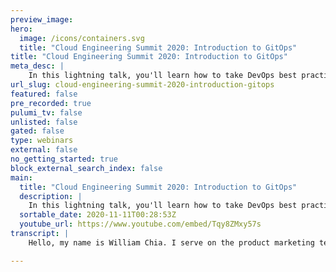 ```yaml
---
preview_image:
hero:
  image: /icons/containers.svg
  title: "Cloud Engineering Summit 2020: Introduction to GitOps"
title: "Cloud Engineering Summit 2020: Introduction to GitOps"
meta_desc: |
    In this lightning talk, you'll learn how to take DevOps best practices used for application development such as version control, collaboration, com...
url_slug: cloud-engineering-summit-2020-introduction-gitops
featured: false
pre_recorded: true
pulumi_tv: false
unlisted: false
gated: false
type: webinars
external: false
no_getting_started: true
block_external_search_index: false
main:
  title: "Cloud Engineering Summit 2020: Introduction to GitOps"
  description: |
    In this lightning talk, you'll learn how to take DevOps best practices used for application development such as version control, collaboration, compliance, and CI/CD, and apply them to infrastructure automation.
  sortable_date: 2020-11-11T00:28:53Z
  youtube_url: https://www.youtube.com/embed/Tqy8ZMxy57s
transcript: |
    Hello, my name is William Chia. I serve on the product marketing team at GIT lab and in the next 15 minutes, I'm gonna show you how to manage EKS Kubernetes clusters on Aws with Git lab and Pulumi using GIT ops principles for collaboration and compliance. At the end, I'll walk you through all of the code that I'm using to make it all happen so that you can try it out yourself to get started. Let me go ahead and share my screen. This is an introduction to GS and I'm happy to be here at the Cloud Engineering Summit. As I mentioned, my name is William. You can find me on Twitter, linkedin and I would love to connect with you all. And as I mentioned, all of the code and the links I'll be showing today are in this glab repository glab dot com slash William Chia slash AWS dash py dash EKS, I've mirrored all the code here so you can check it out yourselves. And if there's anything uh interesting or you have any questions, please do go ahead and tweet it out. You can tweet me at, at the William Chia. Use the hashtag Cloud Engineering Summit or hashtag GS. So I wonder how many of you have ever run into this scenario might be a little familiar. You are logged into the AWS console and you need to do some type of infrastructure management, but it's not exactly designed for collaboration. For example, here I have uh an EKS node group that's part of it uh Kubernetes cluster and I can see that it's got a four node maximum with a three node desire state. And I've heard from my Dev DEV team that this is uh this is kind of a bit large really, this should be smaller or I really only need two nodes. This is a small service doesn't get a lot of traffic. So can you please go and, and update the, the node sign? So we're not using as many resources? Well, one way to do it is I can just click around in a gooey and edit and make the changes and go ahead and save those. But the problem is, who knows about it? How did I know I make the right changes? What kind of review did it go through? Where's the record of the actions taken? And is that record in context of all of my other infrastructure changes? You can see and for that matter, if somebody else wants to do the same thing again, you have the same problem arise or the same situation arise and you want to modify the Infra to, to match that. Where's the record of that? How do I understand any of those things? I don't get any of that if I just go in and click around. So instead what I wanna do is I want to use, I wanna use infrastructure as code using Pulumi to manage this. So let me show you what that looks like here. I have a repo and uh I've taken this repo as a sample from Pulumi examples. They're all here in the github repo. I'm happy to use the uh Python Eks one. But if you look at these examples, you can find almost any cloud in any language. There's a lot to start with there. Additionally, I've set it up for GIT lamps C I CD and that uh instruction is here, I'll walk you through this code at the end and I've even set up something that's new this Pulumi Git lab integration. And with this web hook, you get some cool interaction that'll show a bit later on in the demo. So let me show you a ops workflow to go ahead and update that cluster. The first thing is, let's say someone on our DEV team is gonna log a new issue in GIT lab and they're gonna say uh reduce the node size um using too much power, need less power. Usually we need more power, but in this case, we need less power, we wanna slim it down. So what's nice about this is now we can collaborate uh on this project. I can leave comments and this sort of thing. And let's say in this case, this is a comment bot, but let's just imagine it's uh someone on the DEV team or perhaps a, an engineering manager and they're going to assign the task to me to go pick it up, maybe uh send me a note with a tag so that I get a notification. Can you pick this one up? And then if we look at the view from my own git lab, I can see, I probably got a to do here and I can see, hey, can you pick this one up? So I'll go ahead and take a look at that and I can say uh at Seabot 2000. Yeah, no prob so I'm uh I'm picking this one up and the first thing I wanna do is from this issue, I wanna create a merger quest. And what that's gonna do is create a new branch for me so that I can start working on this request and it's going to start a merger quest to merge that branch back into master. And it's gonna tie this to the issue so that when this gets merged, uh it's gonna go ahead and close this last thing it's gonna do is gonna mark it as a draft. So people know I'm still working on this and they don't merge it automatically all of this is set up really nice and automatically with that one button. So the next thing is I might check out the ranch and work on it locally, but I'm gonna go ahead and open this up in my web ID E here. I have my uh all of my Gammel and um code set up. I'll walk you through this in a little bit when you can see how it works and then I'll show you what it's doing. But in this case, I'm using this Pulumi uh Python to set the size with infrastructures code rather than a manual click. So for example, let's set this down to a node size of two and I'm gonna say reduced nodes to two and go ahead and commit that this is in the get lab uh get lab web ID E. But you could, like I said, you could do this locally as well. So now I can see that a few things have happened since I've committed that code, it's kicked off a pipeline to go ahead and test that out. So I think this is probably ready. I'm gonna market is ready and I'm gonna go ahead and tag for review at seabot 2000. Uh How does this look to you? And even though I'm using a kind of trivial example here, I'm just changing a few notes I wanted to change to be simple to understand what's important here is this collaboration. This is how as platform engineers, infrastructure and operations engineers, you can collaborate with each other or collaborate with your dev teams so that you have collaboration between developers, the security team, the operations team all in one place. So if we look now back at our comment bots view of the uh of the issue, they see, OK, here is this uh related merger quest and they can now go to the changes and they can see, oh OK, I've put it to two and maybe they might make a comment, uh you know, looks good. Um Or maybe if there's a question, it could provide a in line suggestion, you know, maybe to, to make it three instead of two, not 23. But in this case, we think that two looks good, we're gonna add that comment and others can add those kind of in line comments. And what that does is creates an unresolved thread here. So this is really nice because when we go through, we can look at the merger quest and see all of our feedback from our peers. So for example, in this case, we see there's an unresolved thread, we're gonna jump to that thread. In this case, we're just being told this looks good, but maybe it might be something to address and when we address that problem, uh then we can resolve the thread. So we can see we'll go ahead and resolve the thread and that'll make the change ready to merge. We can also see that our pipeline passed and it all looks good. What I can do now is go ahead and merge the code because it's been reviewed. And what's really nice about this is in my GK get commit history. I have a history of what exact changes were made. I have a history of who participated in this. I have the discussion that took place I was able to collaborate. So even with this small trivial change, I've been able to have a lot of collaboration and even have some compliance capabilities. For example, let's say you might want a lot of people to be able to suggest changes to your infrastructure. Anybody could make a merge request to suggest a change, but you could lock down the permission so that maybe only a few people have that ability to merge or approve. And so this allows you to stay compliant as well with your internal compliance policies or if you have regulatory compliance and it's a lot faster and a lot more automated than uh you know, having that change management meeting. So this is a, a much more modern way to do it. What I can see here is as I've merged, it's, it's gone and kicked off a pipeline to go ahead and uh do my master pipeline where I have a build and an infrastructure update. And the last thing that I wanna show that's really neat is here is the uh Pulumi integration. So even though this comment was left by the comment bot, you can see, I didn't leave it. This was done via the integration. And what it's done is sent the Pulumi plan output directly as a comment. So one way I could review this is I could go to the pipeline and look at the actual job and I can see the job that's run. I can uh even go to the Perma link, which is really nice. I can open this up inside of Pulumi console. I get a lot of nice changes here. Uh I can see what was updated, but instead of uh having to make all of those clicks and all of those steps with that one web hook that uh uh we've set up, we get a comment here to show us uh what the update and what the change was made from Pulumi. So as it runs the master pipeline, it's gonna go ahead and uh make those changes, update those in my cluster. We'll take a look at those in just a moment. Let me walk you through some of the code. So as I mentioned, I started with uh the basic Aws Python Eks example that I just downloaded off the repository and I just made a few changes. One of the changes was I added the GIT lab C I CD configuration and this added three scripts here, a setup script which basically just logs in a Pulumi So when this setup script runs, it's gonna log me in, there is a preview script and there is a run script and you can see these are exactly the same. The only difference is this one runs Pulumi preview. So it's gonna show me the changes but not actually enact them. And this one actually runs Pulumi up and go ahead, go ahead and make the changes. And this is my GIT lab CIML file. So this is the file that is configuring these pipelines that are running. You can see, I've got two stages here. A build and an infrastructure update. The build phase is just a stub. But this could be where you set up your U I, your service and the infrastructure updates, the one we care about. So what we're doing here is on the master branch, we are running the run Pulumi or the Pulumi Up script to enact the changes. And on the merger quest, we're running the preview. So uh when we have a merger quest, this is the test. I just want to see the preview. I don't, you know, every time I make a change in a merger request, I don't want it to actually go and enact those changes. I just want to preview them. But when it all looks good and I actually merged a master, then I'm actually gonna run uh the Pulumi up and enact those changes on AWS. And the last thing I'll point out a really nice feature is that in order to make this really easy is I've just pulled the Pulumi Python image of a Docker hub so that it already has Pulumi installed when it goes to run my C CD, it just uh pulls in this image and it can just start executing these commands. That's uh that's the basic setup. This is the uh main Python. We can see that it's uh got the old um uh info there. But if I do a a get pull, it'll uh it'll pull my changes and I can see there we go. Now it's updated and let's go take a look at that master branch. It looks like it has finished running, it's completed successfully. And in theory, if this all goes well, and we look at our AWS cluster, we can see we now have two nodes, it's the same change. But in this case, we've done it in a way that's collaboration. We've done it through compliance. We call this git ops operations by git request. Thanks a lot for watching. Please do uh reach out to me on Twitter and have an excellent day. Cheers.

---
```

